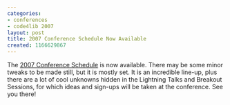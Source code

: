 ```yaml
---
categories:
- conferences
- code4lib 2007
layout: post
title: 2007 Conference Schedule Now Available
created: 1166629867
---
```

The <a href="/conference/2007/schedule">2007 Conference Schedule</a> is now available. There may be some minor tweaks to be made still, but it is mostly set. It is an incredible line-up, plus there are a lot of cool unknowns hidden in the Lightning Talks and Breakout Sessions, for which ideas and sign-ups will be taken at the conference. See you there!
